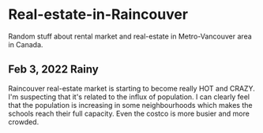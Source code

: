 # Real-estate-in-Raincouver
Random stuff about rental market and real-estate in Metro-Vancouver area in Canada. 

## Feb 3, 2022 Rainy 
Raincouver real-estate market is starting to become really HOT and CRAZY. I'm suspecting that it's related to the influx of population. I can clearly feel that the population is increasing in some neighbourhoods which makes the schools reach their full capacity. Even the costco is more busier and more crowded. 
